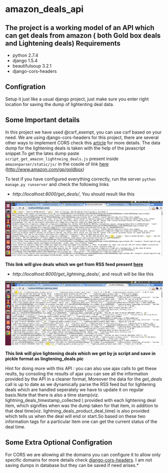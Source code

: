 amazon_deals_api
================

The project is a working model of an API which can get deals from amazon ( both Gold box deals and Lightening deals)
Requirements
------------
* python 2.7.4
* django 1.5.4
* beautifulsoup 3.2.1
* django-cors-headers

Configration
------------
Setup it just like a usual django project, just make sure you enter right location for saving the dump of lightenting deal data.

Some Important details
----------------------
In this project we have used @csrf\_exempt, you can use csrf based on your need. We are using django-cors-headers for this project, there are several other ways to implement CORS check this [article](http://aameer.github.io/articles/cross-origin-resource-sharing-cors/) for more details.
The data dump for the lightening deals is taken with the help of the javascript snippet.To get the lates dump paste `script_get_amazon_lightneing_deals.js` present inside `amazonparser/static/js/` in the cosole of link [here](http://www.amazon.com/gp/goldbox) (http://www.amazon.com/gp/goldbox)

To test if you have configured everything correctly, run the server `python manage.py runserver` and check the following links

* *http://localhost:8000/get_deals/*, You should result like this

![Sample output Image deals](https://raw.githubusercontent.com/Aameer/amazon_deals_api/master/amazonparser/static/img/01.png)

**This link will give deals which we get from RSS feed present [here](http://rssfeeds.s3.amazonaws.com/goldbox)**

* *http://localhost:8000/get_lightning_deals/*, and result will be like this

![Sample output Image lightening deals](https://raw.githubusercontent.com/Aameer/amazon_deals_api/master/amazonparser/static/img/02.png)

**This link will give lightening deals which we get by js script and save in pickle format as lingtening\_deals.pic**

Hint for doing more with this API : you can also use ajax calls to get these reults, by consoling the results of ajax you can see all the information provided by the API in a cleaner format, Moreover the data for the *get_deals* call is up to date as we dynamically parse the RSS feed but for lightening deals which are handled seperately we have to update it on regular basis.Note that there is also a time stamp(viz. lightning_deals_timestamp_collected ) provided with each lightening deal item, which signifies when was the dump taken for that item, in addition to that deal time(viz. lightning_deals_product_deal_time) is also provided which tells us when the deal will end or start.So based on these two information tags for a particular item one can get the current status of the deal time.

Some Extra Optional Configration
-----------------------
For CORS we are allowing all the domains you can configure it to allow only specific domains for more details check [django-cors-headers](https://github.com/ottoyiu/django-cors-headers). I am not saving dumps in database but they can be saved if need arises.*
